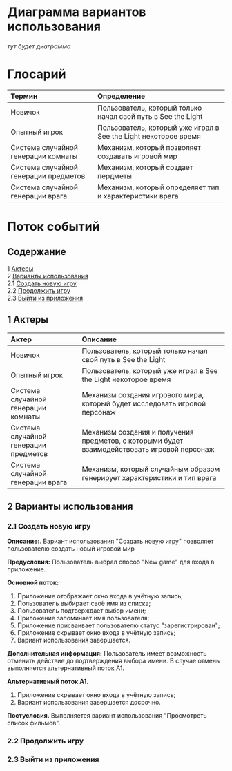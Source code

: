 # Диаграмма вариантов использования
###### тут будет диаграмма

# Глосарий
|Термин|Определение|
|:---|:---|
|Новичок|Пользователь, который только начал свой путь в See the Light|
|Опытный игрок|Пользователь, который уже играл в See the Light некоторое время|
|Система случайной генерации комнаты|Механизм, который позволяет создавать игровой мир|
|Система случайной генерации предметов|Механизм, который создает пердметы|
|Система случайной генерации врага|Механизм, который определяет тип и характеристики врага|

# Поток событий

## Содержание

1 [Актеры](#actors)  
2 [Варианты использования](#use_cases)  
2.1 [Создать новую игру](#func1)  
2.2 [Продолжить игру](#func2)  
2.3 [Выйти из приложения](#func3)  

<a name="actors"/>

## 1 Актеры
|Актер|Описание|
|:---|:---|
|Новичок|Пользователь, который только начал свой путь в See the Light|
|Опытный игрок|Пользователь, который уже играл в See the Light некоторое время|
|Система случайной генерации комнаты|Механизм создания игрового мира, который будет исследовать игровой персонаж|
|Система случайной генерации предметов|Механизм создания и получения предметов, с которыми будет взаимодействовать игровой персонаж|
|Система случайной генерации врага| Механизм, который случайным образом генерирует характеристики и тип врага |

<a name="use_cases"/>

## 2 Варианты использования

<a name="func1"/>

### 2.1 Создать новую игру
**Описание:**. Вариант использования "Создать новую игру" позволяет пользователю создать новый игровой мир

**Предусловия:** Пользователь выбрал способ "New game" для входа в приложение.

**Основной поток:**
1. Приложение отображает окно входа в учётную запись;
2. Пользователь выбирает своё имя из списка;
3. Пользователь подтверждает выбор имени;
4. Приложение запоминает имя пользователя;
5. Приложение присваивает пользователю статус "зарегистрирован";
6. Приложение скрывает окно входа в учётную запись;
7. Вариант использования завершается.

**Дополнительная информация:** Пользователь имеет возможность отменить действие до подтверждения выбора имени. В случае отмены выполняется альтернативный поток А1.

**Альтернативный поток А1.**
1. Приложение скрывает окно входа в учётную запись;
2. Вариант использования завершается досрочно.

**Постусловия.** Выполняется вариант использования "Просмотреть список фильмов".

<a name="func2"/>

### 2.2 Продолжить игру


<a name="func3"/>


### 2.3 Выйти из приложения
